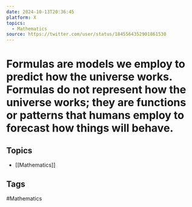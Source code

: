 ```yaml
---
date: 2024-10-13T20:36:45
platform: X
topics:
  - Mathematics
source: https://twitter.com/user/status/1845564352901861530
---
```

# Formulas are models we employ to predict how the universe works. Formulas do not represent how the universe works; they are functions or patterns that humans employ to forecast how things will behave.

## Topics
- [[Mathematics]]

## Tags
#Mathematics